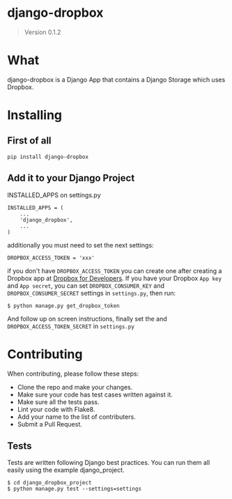 # django-dropbox
> Version 0.1.2

# What

django-dropbox is a Django App that contains a Django Storage which uses Dropbox.

# Installing

## First of all

    pip install django-dropbox

## Add it to your Django Project

INSTALLED_APPS on settings.py

    INSTALLED_APPS = (
        ...
        'django_dropbox',
        ...
    )

additionally you must need to set the next settings:

    DROPBOX_ACCESS_TOKEN = 'xxx'

if you don't have `DROPBOX_ACCESS_TOKEN` you can create one after creating a Dropbox app at [Dropbox for Developers](https://www.dropbox.com/developers).
If you have your Dropbox `App key` and `App secret`, you can set `DROPBOX_CONSUMER_KEY` and `DROPBOX_CONSUMER_SECRET` settings in `settings.py`, then run:

    $ python manage.py get_dropbox_token

And follow up on screen instructions, finally set the  and `DROPBOX_ACCESS_TOKEN_SECRET` in `settings.py`


# Contributing
When contributing, please follow these steps:

* Clone the repo and make your changes.
* Make sure your code has test cases written against it.
* Make sure all the tests pass.
* Lint your code with Flake8.
* Add your name to the list of contributers.
* Submit a Pull Request.

## Tests

Tests are written following Django best practices. You can run them all easily using the example django_project.

```
$ cd django_dropbox_project
$ python manage.py test --settings=settings
```

